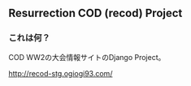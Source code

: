 ## Resurrection COD (recod) Project
### これは何？
COD WW2の大会情報サイトのDjango Project。

http://recod-stg.ogiogi93.com/
